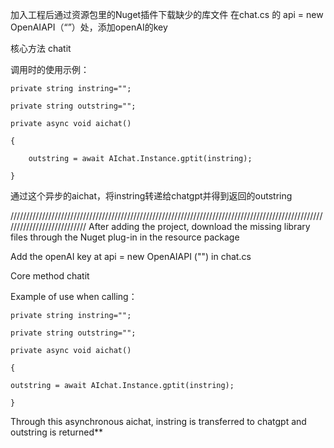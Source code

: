 加入工程后通过资源包里的Nuget插件下载缺少的库文件
 在chat.cs 的 api = new OpenAIAPI（“”）处，添加openAI的key

核心方法 chatit

调用时的使用示例：

    private string instring="";
    
    private string outstring="";
    
    private async void aichat()
    
    {
    
        outstring = await AIchat.Instance.gptit(instring);
        
    }
    
 通过这个异步的aichat，将instring转递给chatgpt并得到返回的outstring
    
///////////////////////////////////////////////////////////////////////////////////////////////////////////////////////////
 After adding the project, download the missing library files through the Nuget plug-in in the resource package

Add the openAI key at api = new OpenAIAPI ("") in chat.cs

Core method chatit

Example of use when calling：

    private string instring="";

    private string outstring="";

    private async void aichat()

    {
    
    outstring = await AIchat.Instance.gptit(instring);

    }
Through this asynchronous aichat, instring is transferred to chatgpt and outstring is returned**
